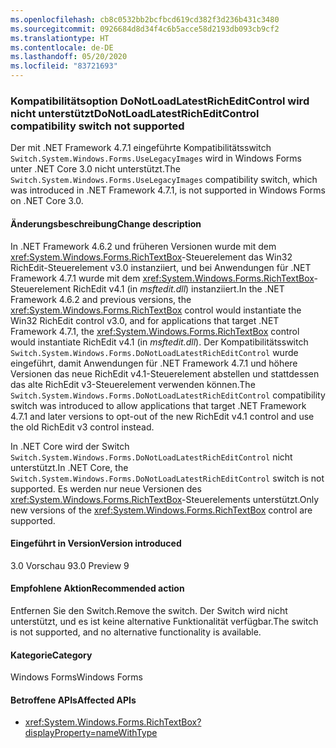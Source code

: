 ```yaml
---
ms.openlocfilehash: cb8c0532bb2bcfbcd619cd382f3d236b431c3480
ms.sourcegitcommit: 0926684d8d34f4c6b5acce58d2193db093cb9cf2
ms.translationtype: HT
ms.contentlocale: de-DE
ms.lasthandoff: 05/20/2020
ms.locfileid: "83721693"
---
```

### <a name="donotloadlatestricheditcontrol-compatibility-switch-not-supported"></a><span data-ttu-id="76007-101">Kompatibilitätsoption DoNotLoadLatestRichEditControl wird nicht unterstützt</span><span class="sxs-lookup"><span data-stu-id="76007-101">DoNotLoadLatestRichEditControl compatibility switch not supported</span></span>

<span data-ttu-id="76007-102">Der mit .NET Framework 4.7.1 eingeführte Kompatibilitätsswitch `Switch.System.Windows.Forms.UseLegacyImages` wird in Windows Forms unter .NET Core 3.0 nicht unterstützt.</span><span class="sxs-lookup"><span data-stu-id="76007-102">The `Switch.System.Windows.Forms.UseLegacyImages` compatibility switch, which was introduced in .NET Framework 4.7.1, is not supported in Windows Forms on .NET Core 3.0.</span></span>

#### <a name="change-description"></a><span data-ttu-id="76007-103">Änderungsbeschreibung</span><span class="sxs-lookup"><span data-stu-id="76007-103">Change description</span></span>

<span data-ttu-id="76007-104">In .NET Framework 4.6.2 und früheren Versionen wurde mit dem <xref:System.Windows.Forms.RichTextBox>-Steuerelement das Win32 RichEdit-Steuerelement v3.0 instanziiert, und bei Anwendungen für .NET Framework 4.7.1 wurde mit dem <xref:System.Windows.Forms.RichTextBox>-Steuerelement RichEdit v4.1 (in *msftedit.dll*) instanziiert.</span><span class="sxs-lookup"><span data-stu-id="76007-104">In the .NET Framework 4.6.2 and previous versions, the <xref:System.Windows.Forms.RichTextBox> control would instantiate the Win32 RichEdit control v3.0, and for applications that target .NET Framework 4.7.1, the  <xref:System.Windows.Forms.RichTextBox> control would instantiate RichEdit v4.1 (in *msftedit.dll*).</span></span> <span data-ttu-id="76007-105">Der Kompatibilitätsswitch `Switch.System.Windows.Forms.DoNotLoadLatestRichEditControl` wurde eingeführt, damit Anwendungen für .NET Framework 4.7.1 und höhere Versionen das neue RichEdit v4.1-Steuerelement abstellen und stattdessen das alte RichEdit v3-Steuerelement verwenden können.</span><span class="sxs-lookup"><span data-stu-id="76007-105">The `Switch.System.Windows.Forms.DoNotLoadLatestRichEditControl` compatibility switch was introduced to allow applications that target .NET Framework 4.7.1 and later versions to opt-out of the new RichEdit v4.1 control and use the old RichEdit v3 control instead.</span></span>

<span data-ttu-id="76007-106">In .NET Core wird der Switch `Switch.System.Windows.Forms.DoNotLoadLatestRichEditControl` nicht unterstützt.</span><span class="sxs-lookup"><span data-stu-id="76007-106">In .NET Core, the `Switch.System.Windows.Forms.DoNotLoadLatestRichEditControl` switch is not supported.</span></span> <span data-ttu-id="76007-107">Es werden nur neue Versionen des <xref:System.Windows.Forms.RichTextBox>-Steuerelements unterstützt.</span><span class="sxs-lookup"><span data-stu-id="76007-107">Only new versions of the  <xref:System.Windows.Forms.RichTextBox> control are supported.</span></span>

#### <a name="version-introduced"></a><span data-ttu-id="76007-108">Eingeführt in Version</span><span class="sxs-lookup"><span data-stu-id="76007-108">Version introduced</span></span>

<span data-ttu-id="76007-109">3.0 Vorschau 9</span><span class="sxs-lookup"><span data-stu-id="76007-109">3.0 Preview 9</span></span>

#### <a name="recommended-action"></a><span data-ttu-id="76007-110">Empfohlene Aktion</span><span class="sxs-lookup"><span data-stu-id="76007-110">Recommended action</span></span>

<span data-ttu-id="76007-111">Entfernen Sie den Switch.</span><span class="sxs-lookup"><span data-stu-id="76007-111">Remove the switch.</span></span> <span data-ttu-id="76007-112">Der Switch wird nicht unterstützt, und es ist keine alternative Funktionalität verfügbar.</span><span class="sxs-lookup"><span data-stu-id="76007-112">The switch is not supported, and no alternative functionality is available.</span></span>

#### <a name="category"></a><span data-ttu-id="76007-113">Kategorie</span><span class="sxs-lookup"><span data-stu-id="76007-113">Category</span></span>

<span data-ttu-id="76007-114">Windows Forms</span><span class="sxs-lookup"><span data-stu-id="76007-114">Windows Forms</span></span>

#### <a name="affected-apis"></a><span data-ttu-id="76007-115">Betroffene APIs</span><span class="sxs-lookup"><span data-stu-id="76007-115">Affected APIs</span></span>

- <xref:System.Windows.Forms.RichTextBox?displayProperty=nameWithType>

<!-- 

#### Affected APIs

-  `T:System.Windows.Forms.RichTextBox` 

-->
